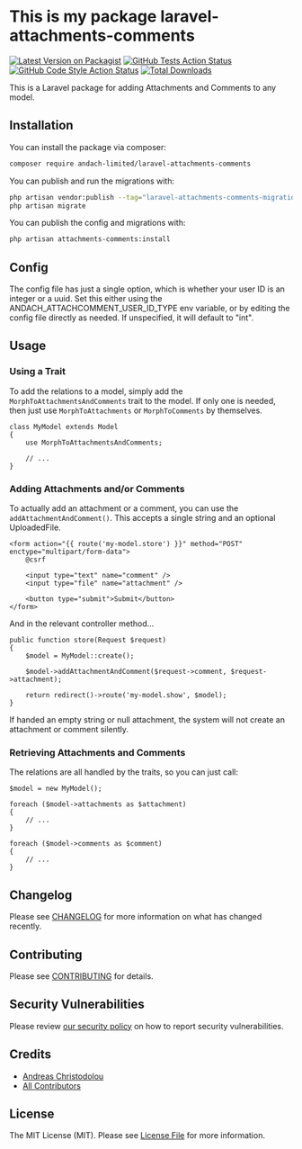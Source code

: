 # This is my package laravel-attachments-comments

[![Latest Version on Packagist](https://img.shields.io/packagist/v/andach/laravel-attachments-comments.svg?style=flat-square)](https://packagist.org/packages/andach/laravel-attachments-comments)
[![GitHub Tests Action Status](https://img.shields.io/github/actions/workflow/status/andach/laravel-attachments-comments/run-tests.yml?branch=main&label=tests&style=flat-square)](https://github.com/andach/laravel-attachments-comments/actions?query=workflow%3Arun-tests+branch%3Amain)
[![GitHub Code Style Action Status](https://img.shields.io/github/actions/workflow/status/andach/laravel-attachments-comments/fix-php-code-style-issues.yml?branch=main&label=code%20style&style=flat-square)](https://github.com/andach/laravel-attachments-comments/actions?query=workflow%3A"Fix+PHP+code+style+issues"+branch%3Amain)
[![Total Downloads](https://img.shields.io/packagist/dt/andach/laravel-attachments-comments.svg?style=flat-square)](https://packagist.org/packages/andach/laravel-attachments-comments)

This is a Laravel package for adding Attachments and Comments to any model.

## Installation

You can install the package via composer:

```bash
composer require andach-limited/laravel-attachments-comments
```

You can publish and run the migrations with:

```bash
php artisan vendor:publish --tag="laravel-attachments-comments-migrations"
php artisan migrate
```

You can publish the config and migrations with:

```bash
php artisan attachments-comments:install
```

## Config

The config file has just a single option, which is whether your user ID is an integer or a uuid. Set this either using the ANDACH_ATTACHCOMMENT_USER_ID_TYPE env variable, or by editing the config file directly as needed. If unspecified, it will default to "int".

## Usage

### Using a Trait

To add the relations to a model, simply add the `MorphToAttachmentsAndComments` trait to the model. If only one is needed, then just use `MorphToAttachments` or `MorphToComments` by themselves.

```
class MyModel extends Model
{
    use MorphToAttachmentsAndComments;

    // ...
}
```

### Adding Attachments and/or Comments

To actually add an attachment or a comment, you can use the `addAttachmentAndComment()`. This accepts a single string and an optional UploadedFile.

```
<form action="{{ route('my-model.store') }}" method="POST" enctype="multipart/form-data">
    @csrf

    <input type="text" name="comment" />
    <input type="file" name="attachment" />

    <button type="submit">Submit</button>
</form>
```

And in the relevant controller method...

```
public function store(Request $request)
{
    $model = MyModel::create();

    $model->addAttachmentAndComment($request->comment, $request->attachment);

    return redirect()->route('my-model.show', $model);
}
```

If handed an empty string or null attachment, the system will not create an attachment or comment silently.

### Retrieving Attachments and Comments

The relations are all handled by the traits, so you can just call:

``` 
$model = new MyModel();

foreach ($model->attachments as $attachment)
{
    // ...
}

foreach ($model->comments as $comment)
{
    // ...
}
```

## Changelog

Please see [CHANGELOG](CHANGELOG.md) for more information on what has changed recently.

## Contributing

Please see [CONTRIBUTING](CONTRIBUTING.md) for details.

## Security Vulnerabilities

Please review [our security policy](../../security/policy) on how to report security vulnerabilities.

## Credits

- [Andreas Christodolou](https://github.com/andach-andreas)
- [All Contributors](../../contributors)

## License

The MIT License (MIT). Please see [License File](LICENSE.md) for more information.
